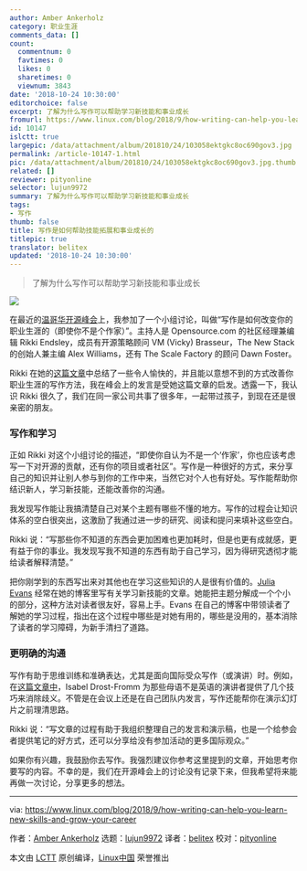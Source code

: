 ```yaml
---
author: Amber Ankerholz
category: 职业生涯
comments_data: []
count:
  commentnum: 0
  favtimes: 0
  likes: 0
  sharetimes: 0
  viewnum: 3843
date: '2018-10-24 10:30:00'
editorchoice: false
excerpt: 了解为什么写作可以帮助学习新技能和事业成长
fromurl: https://www.linux.com/blog/2018/9/how-writing-can-help-you-learn-new-skills-and-grow-your-career
id: 10147
islctt: true
largepic: /data/attachment/album/201810/24/103058ektgkc8oc690gov3.jpg
permalink: /article-10147-1.html
pic: /data/attachment/album/201810/24/103058ektgkc8oc690gov3.jpg.thumb.jpg
related: []
reviewer: pityonline
selector: lujun9972
summary: 了解为什么写作可以帮助学习新技能和事业成长
tags:
- 写作
thumb: false
title: 写作是如何帮助技能拓展和事业成长的
titlepic: true
translator: belitex
updated: '2018-10-24 10:30:00'
---
```



> 
> 了解为什么写作可以帮助学习新技能和事业成长
> 
> 
> 


![](/data/attachment/album/201810/24/103058ektgkc8oc690gov3.jpg)


在最近的[温哥华开源峰会](https://events.linuxfoundation.org/events/open-source-summit-north-america-2018/)上，我参加了一个小组讨论，叫做“写作是如何改变你的职业生涯的（即使你不是个作家）”。主持人是 Opensource.com 的社区经理兼编辑 Rikki Endsley，成员有开源策略顾问 VM (Vicky) Brasseur，The New Stack 的创始人兼主编 Alex Williams，还有 The Scale Factory 的顾问 Dawn Foster。


Rikki 在她的[这篇文章](https://opensource.com/article/18/2/career-changing-magic-writing)中总结了一些令人愉快的，并且能以意想不到的方式改善你职业生涯的写作方法，我在峰会上的发言是受她这篇文章的启发。透露一下，我认识 Rikki 很久了，我们在同一家公司共事了很多年，一起带过孩子，到现在还是很亲密的朋友。


### 写作和学习


正如 Rikki 对这个小组讨论的描述，“即使你自认为不是一个‘作家’，你也应该考虑写一下对开源的贡献，还有你的项目或者社区”。写作是一种很好的方式，来分享自己的知识并让别人参与到你的工作中来，当然它对个人也有好处。写作能帮助你结识新人，学习新技能，还能改善你的沟通。


我发现写作能让我搞清楚自己对某个主题有哪些不懂的地方。写作的过程会让知识体系的空白很突出，这激励了我通过进一步的研究、阅读和提问来填补这些空白。


Rikki 说：“写那些你不知道的东西会更加困难也更加耗时，但是也更有成就感，更有益于你的事业。我发现写我不知道的东西有助于自己学习，因为得研究透彻才能给读者解释清楚。”


把你刚学到的东西写出来对其他也在学习这些知识的人是很有价值的。[Julia Evans](https://jvns.ca/) 经常在她的博客里写有关学习新技能的文章。她能把主题分解成一个个小的部分，这种方法对读者很友好，容易上手。Evans 在自己的博客中带领读者了解她的学习过程，指出在这个过程中哪些是对她有用的，哪些是没用的，基本消除了读者的学习障碍，为新手清扫了道路。


### 更明确的沟通


写作有助于思维训练和准确表达，尤其是面向国际受众写作（或演讲）时。例如，在[这篇文章中](https://www.linux.com/blog/event/open-source-summit-eu/2017/12/technical-writing-international-audience)，Isabel Drost-Fromm 为那些母语不是英语的演讲者提供了几个技巧来消除歧义。不管是在会议上还是在自己团队内发言，写作还能帮你在演示幻灯片之前理清思路。


Rikki 说：“写文章的过程有助于我组织整理自己的发言和演示稿，也是一个给参会者提供笔记的好方式，还可以分享给没有参加活动的更多国际观众。”


如果你有兴趣，我鼓励你去写作。我强烈建议你参考这里提到的文章，开始思考你要写的内容。不幸的是，我们在开源峰会上的讨论没有记录下来，但我希望将来能再做一次讨论，分享更多的想法。




---


via: <https://www.linux.com/blog/2018/9/how-writing-can-help-you-learn-new-skills-and-grow-your-career>


作者：[Amber Ankerholz](https://www.linux.com/users/aankerholz) 选题：[lujun9972](https://github.com/lujun9972) 译者：[belitex](https://github.com/belitex) 校对：[pityonline](https://github.com/pityonline)


本文由 [LCTT](https://github.com/LCTT/TranslateProject) 原创编译，[Linux中国](https://linux.cn/) 荣誉推出